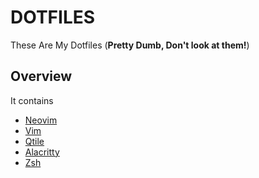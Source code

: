 # DOTFILES
These Are My Dotfiles (**Pretty Dumb, Don't look at them!**)
## Overview
It contains
- [Neovim](https://gitlab.com/phantrungson17/dots/-/tree/master/.config/nvim)
- [Vim](https://gitlab.com/phantrungson17/dots/-/blob/master/.vimrc)
- [Qtile](https://gitlab.com/phantrungson17/dots/-/tree/master/.config/qtile)
- [Alacritty](https://gitlab.com/phantrungson17/dots/-/tree/master/.config/alacritty)
- [Zsh](https://gitlab.com/phantrungson17/dots/-/blob/master/.zshrc)



